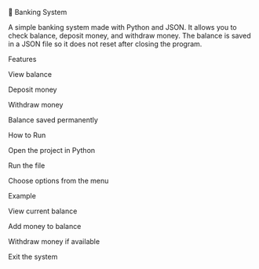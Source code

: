 🏦 Banking System

A simple banking system made with Python and JSON.
It allows you to check balance, deposit money, and withdraw money.
The balance is saved in a JSON file so it does not reset after closing the program.

Features

View balance

Deposit money

Withdraw money

Balance saved permanently

How to Run

Open the project in Python

Run the file

Choose options from the menu

Example

View current balance

Add money to balance

Withdraw money if available

Exit the system
